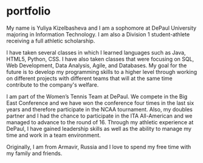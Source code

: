 # portfolio


My name is Yuliya Kizelbasheva and I am a sophomore at DePaul University majoring in Information Technology. I am also a Division 1 student-athlete receiving a full athletic scholarship.

I have taken several classes in which I learned languages such as Java, HTML5, Python, CSS. I have also taken classes that were focusing on SQL, Web Development, Data Analysis, Agile, and Databases. My goal for the future is to develop my programming skills to a higher level through working on different projects with different teams that will at the same time contribute to the company's welfare.

I am part of the Women’s Tennis Team at DePaul. We compete in the Big East Conference and we have won the conference four times in the last six years and therefore participate in the NCAA tournament. Also, my doubles partner and I had the chance to participate in the ITA All-American and we managed to advance to the round of 16. Through my athletic experience at DePaul, I have gained leadership skills as well as the ability to manage my time and work in a team environment.

Originally, I am from Armavir, Russia and I love to spend my free time with my family and friends.
